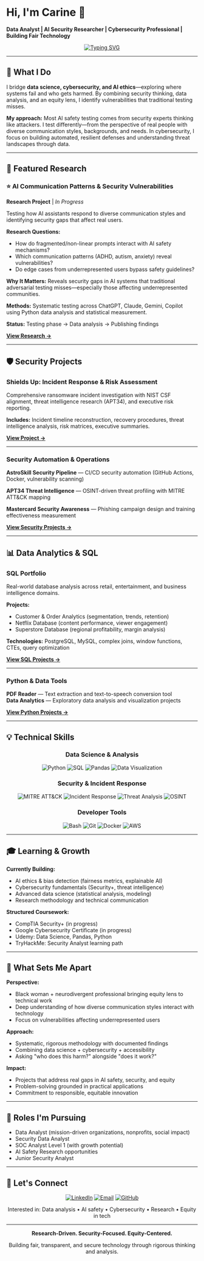 # Hi, I'm Carine 👋
**Data Analyst | AI Security Researcher | Cybersecurity Professional | Building Fair Technology**

<div align="center">

[![Typing SVG](https://readme-typing-svg.herokuapp.com?font=Fira+Code&pause=1000&color=00D4AA&center=true&vCenter=true&width=500&lines=Data+Science+%26+AI+Security;Cybersecurity+%26+Incident+Response;Equity+in+Tech;Research-Driven+Problem+Solving;Bilingual+(EN%2FJP)+Technical+Communication)](https://git.io/typing-svg)

</div>

---

## 🎯 What I Do

I bridge **data science, cybersecurity, and AI ethics**—exploring where systems fail and who gets harmed. By combining security thinking, data analysis, and an equity lens, I identify vulnerabilities that traditional testing misses.

**My approach:** Most AI safety testing comes from security experts thinking like attackers. I test differently—from the perspective of real people with diverse communication styles, backgrounds, and needs. In cybersecurity, I focus on building automated, resilient defenses and understanding threat landscapes through data.

---

## 🔬 Featured Research

### ⭐ **AI Communication Patterns & Security Vulnerabilities**
**Research Project** | *In Progress*

Testing how AI assistants respond to diverse communication styles and identifying security gaps that affect real users.

**Research Questions:**
- How do fragmented/non-linear prompts interact with AI safety mechanisms?
- Which communication patterns (ADHD, autism, anxiety) reveal vulnerabilities?
- Do edge cases from underrepresented users bypass safety guidelines?

**Why It Matters:** Reveals security gaps in AI systems that traditional adversarial testing misses—especially those affecting underrepresented communities.

**Methods:** Systematic testing across ChatGPT, Claude, Gemini, Copilot using Python data analysis and statistical measurement.

**Status:** Testing phase → Data analysis → Publishing findings

[**View Research →**](https://github.com/CarineJackson1/AI-Communication-Security-Research)

---

## 🛡️ Security Projects

### **Shields Up: Incident Response & Risk Assessment**
Comprehensive ransomware incident investigation with NIST CSF alignment, threat intelligence research (APT34), and executive risk reporting.

**Includes:** Incident timeline reconstruction, recovery procedures, threat intelligence analysis, risk matrices, executive summaries.

[**View Project →**](https://github.com/CarineJackson1/-Shields-Up-Incident-Investigation-Response-Risk-Assessment)

---

### **Security Automation & Operations**

**AstroSkill Security Pipeline** — CI/CD security automation (GitHub Actions, Docker, vulnerability scanning)

**APT34 Threat Intelligence** — OSINT-driven threat profiling with MITRE ATT&CK mapping

**Mastercard Security Awareness** — Phishing campaign design and training effectiveness measurement

[**View Security Projects →**](https://github.com/CarineJackson1?tab=repositories&q=security)

---

## 📊 Data Analytics & SQL

### **SQL Portfolio**
Real-world database analysis across retail, entertainment, and business intelligence domains.

**Projects:**
- Customer & Order Analytics (segmentation, trends, retention)
- Netflix Database (content performance, viewer engagement)
- Superstore Database (regional profitability, margin analysis)

**Technologies:** PostgreSQL, MySQL, complex joins, window functions, CTEs, query optimization

[**View SQL Projects →**](https://github.com/CarineJackson1/SQL-Portfolio)

---

### **Python & Data Tools**

**PDF Reader** — Text extraction and text-to-speech conversion tool  
**Data Analytics** — Exploratory data analysis and visualization projects

[**View Python Projects →**](https://github.com/CarineJackson1/Python-Projects)

---

## 💡 Technical Skills

<div align="center">

### **Data Science & Analysis**
![Python](https://img.shields.io/badge/Python-Data_Analysis-3776AB?style=for-the-badge&logo=python&logoColor=white)
![SQL](https://img.shields.io/badge/SQL-Query_%26_Analysis-336791?style=for-the-badge&logo=postgresql&logoColor=white)
![Pandas](https://img.shields.io/badge/Pandas-Data_Manipulation-150458?style=for-the-badge&logo=pandas&logoColor=white)
![Data Visualization](https://img.shields.io/badge/Data_Visualization-Matplotlib_Seaborn-11557C?style=for-the-badge)

### **Security & Incident Response**
![MITRE ATT&CK](https://img.shields.io/badge/MITRE_ATT%26CK-Threat_Modeling-FF6B6B?style=for-the-badge)
![Incident Response](https://img.shields.io/badge/Incident_Response-NIST_CSF-FF9800?style=for-the-badge)
![Threat Analysis](https://img.shields.io/badge/Threat_Analysis-Investigation-4CAF50?style=for-the-badge)
![OSINT](https://img.shields.io/badge/OSINT-Reconnaissance-0078D4?style=for-the-badge)

### **Developer Tools**
![Bash](https://img.shields.io/badge/Bash-Scripting-4EAA25?style=for-the-badge&logo=gnubash&logoColor=white)
![Git](https://img.shields.io/badge/Git-Version_Control-F05032?style=for-the-badge&logo=git&logoColor=white)
![Docker](https://img.shields.io/badge/Docker-Containers-0db7ed?style=for-the-badge&logo=docker&logoColor=white)
![AWS](https://img.shields.io/badge/AWS-Fundamentals-FF9900?style=for-the-badge&logo=amazonaws&logoColor=white)

</div>

---

## 🎓 Learning & Growth

**Currently Building:**
- AI ethics & bias detection (fairness metrics, explainable AI)
- Cybersecurity fundamentals (Security+, threat intelligence)
- Advanced data science (statistical analysis, modeling)
- Research methodology and technical communication

**Structured Coursework:**
- CompTIA Security+ (in progress)
- Google Cybersecurity Certificate (in progress)
- Udemy: Data Science, Pandas, Python
- TryHackMe: Security Analyst learning path

---

## 🌟 What Sets Me Apart

**Perspective:**
- Black woman + neurodivergent professional bringing equity lens to technical work
- Deep understanding of how diverse communication styles interact with technology
- Focus on vulnerabilities affecting underrepresented users

**Approach:**
- Systematic, rigorous methodology with documented findings
- Combining data science + cybersecurity + accessibility
- Asking "who does this harm?" alongside "does it work?"

**Impact:**
- Projects that address real gaps in AI safety, security, and equity
- Problem-solving grounded in practical applications
- Commitment to responsible, equitable innovation

---

## 💼 Roles I'm Pursuing

- Data Analyst (mission-driven organizations, nonprofits, social impact)
- Security Data Analyst
- SOC Analyst Level 1 (with growth potential)
- AI Safety Research opportunities
- Junior Security Analyst

---

## 🤝 Let's Connect

<div align="center">

[![LinkedIn](https://img.shields.io/badge/💼_LinkedIn-Connect-0077B5?style=for-the-badge&logo=linkedin&logoColor=white)](https://www.linkedin.com/in/carinejackson)
[![Email](https://img.shields.io/badge/📧_Email-Reach_Out-EA4335?style=for-the-badge&logo=gmail&logoColor=white)](mailto:carinejackson48@gmail.com)
[![GitHub](https://img.shields.io/badge/🔗_GitHub-View_Projects-333333?style=for-the-badge&logo=github&logoColor=white)](https://github.com/CarineJackson1)

Interested in: Data analysis • AI safety • Cybersecurity • Research • Equity in tech

</div>

---

<div align="center">

**Research-Driven. Security-Focused. Equity-Centered.**

Building fair, transparent, and secure technology through rigorous thinking and analysis.

</div>
